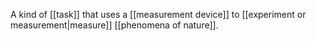 A kind of [[task]] that uses a [[measurement device]] to [[experiment or measurement|measure]] [[phenomena of nature]].